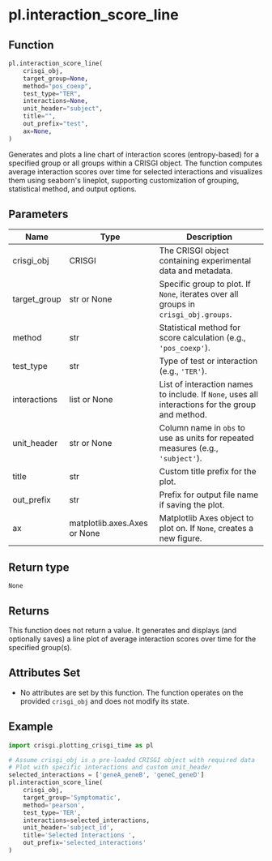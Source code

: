 # pl.interaction_score_line

## Function

```python
pl.interaction_score_line(
    crisgi_obj,
    target_group=None,
    method="pos_coexp",
    test_type="TER",
    interactions=None,
    unit_header="subject",
    title="",
    out_prefix="test",
    ax=None,
)
```

Generates and plots a line chart of interaction scores (entropy-based) for a specified group or all groups within a CRISGI object. The function computes average interaction scores over time for selected interactions and visualizes them using seaborn's lineplot, supporting customization of grouping, statistical method, and output options.

## Parameters

| Name           | Type                | Description                                                                                      |
|----------------|---------------------|--------------------------------------------------------------------------------------------------|
| crisgi_obj     | CRISGI              | The CRISGI object containing experimental data and metadata.                                     |
| target_group   | str or None         | Specific group to plot. If `None`, iterates over all groups in `crisgi_obj.groups`.              |
| method         | str                 | Statistical method for score calculation (e.g., `'pos_coexp'`).                                  |
| test_type      | str                 | Type of test or interaction (e.g., `'TER'`).                                                     |
| interactions   | list or None        | List of interaction names to include. If `None`, uses all interactions for the group and method. |
| unit_header    | str or None         | Column name in `obs` to use as units for repeated measures (e.g., `'subject'`).                  |
| title          | str                 | Custom title prefix for the plot.                                                                |
| out_prefix     | str                 | Prefix for output file name if saving the plot.                                                  |
| ax             | matplotlib.axes.Axes or None | Matplotlib Axes object to plot on. If `None`, creates a new figure.                     |

## Return type

`None`

## Returns

This function does not return a value. It generates and displays (and optionally saves) a line plot of average interaction scores over time for the specified group(s).

## Attributes Set

- No attributes are set by this function. The function operates on the provided `crisgi_obj` and does not modify its state.

## Example

```python
import crisgi.plotting_crisgi_time as pl

# Assume crisgi_obj is a pre-loaded CRISGI object with required data
# Plot with specific interactions and custom unit_header
selected_interactions = ['geneA_geneB', 'geneC_geneD']
pl.interaction_score_line(
    crisgi_obj,
    target_group='Symptomatic',
    method='pearson',
    test_type='TER',
    interactions=selected_interactions,
    unit_header='subject_id',
    title='Selected Interactions ',
    out_prefix='selected_interactions'
)
```
